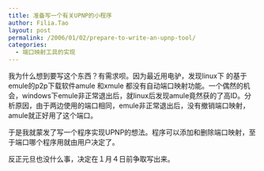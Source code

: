 ```yaml
---
title: 准备写一个有关UPNP的小程序
author: Filia.Tao
layout: post
permalink: /2006/01/02/prepare-to-write-an-upnp-tool/
categories:
  - 端口映射工具的实现
---
```

我为什么想到要写这个东西？有需求呗。因为最近用电驴，发现linux下 的基于emule的p2p下载软件amule 和xmule 都没有自动端口映射功能。一个偶然的机会，windows下emule非正常退出后，就linux后发现amule竟然获的了高ID。分析原因，由于两边使用的端口相同，emule非正常退出后，没有撤销端口映射，amule就正好用了这个端口。

于是我就蒙发了写一个程序实现UPNP的想法。程序可以添加和删除端口映射，至于端口哪个程序用就由用户决定了。

反正元旦也没什么事，决定在１月４日前争取写出来。